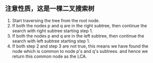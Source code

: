 ## 注意性质，这是一棵二叉搜索树
1. Start traversing the tree from the root node.  
2. If both the nodes p and q are in the right subtree, then continue the search with right subtree starting step 1.  
3. If both the nodes p and q are in the left subtree, then continue the search with left subtree starting step 1.  
4. If both step 2 and step 3 are not true, this means we have found the node which is common to node p's and q's subtrees. and hence we return this common node as the LCA.